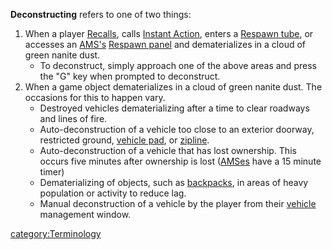**Deconstructing** refers to one of two things:

1.  When a player [Recalls](Recall.md), calls [Instant
    Action](Instant_Action.md), enters a [Respawn
    tube](Respawn_Tube.md), or accesses an
    [AMS's](Advanced_Mobile_Station.md) [Respawn
    panel](Respawn_panel.md) and dematerializes in a cloud of
    green nanite dust.
    - To deconstruct, simply approach one of the above areas and press
      the "G" key when prompted to deconstruct.
2.  When a game object dematerializes in a cloud of green nanite dust.
    The occasions for this to happen vary.
    - Destroyed vehicles dematerializing after a time to clear
      roadways and lines of fire.
    - Auto-deconstruction of a vehicle too close to an exterior
      doorway, restricted ground, [vehicle
      pad](Vehicle_Terminal.md), or
      [zipline](zipline.md).
    - Auto-deconstruction of a vehicle that has lost ownership. This
      occurs five minutes after ownership is lost
      ([AMSes](Advanced_Mobile_Station.md) have a 15 minute timer)
    - Dematerializing of objects, such as
      [backpacks](backpack.md), in areas of heavy population
      or activity to reduce lag.
    - Manual deconstruction of a vehicle by the player from their
      [vehicle](vehicle.md) management window.

[category:Terminology](category:Terminology.md)
